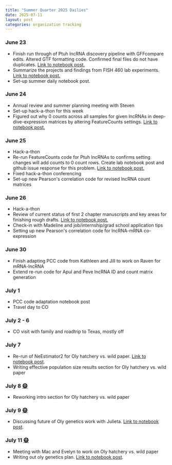 ```yaml
---
title: "Summer Quarter 2025 Dailies"
date: 2025-07-11
layout: post
categories: organization tracking
---
```


### June 23

-   Finish run through of Ptuh lncRNA discovery pipeline with GFFcompare edits. Altered GTF formatting code. Confirmed final files do not have duplicates. [Link to notebook post.](https://zbengt.github.io/2025-06-23-Ptuh_pipeline_full_explanation/)
-   Summarize the projects and findings from FISH 460 lab experiments. [Link to notebook post.](https://zbengt.github.io/2025-06-23-FISH460_crab_ecophysiology_projects/)
-   Set-up summer daily notebook post.

### June 24

-   Annual review and summer planning meeting with Steven
-   Set-up hack-a-thon for this week
-   Figured out why 0 counts across all samples for given lncRNAs in deep-dive-expression matrices by altering FeatureCounts settings. [Link to notebook post.](https://zbengt.github.io/2025-06-23-Summer_zero_counts_lncRNA/)

### June 25

-   Hack-a-thon
-   Re-run FeatureCounts code for Ptuh lncRNAs to confirms setting changes will add counts to 0 count rows. Create lab notebook post and github issue response for this problem. [Link to notebook post.](#0)
-   Fixed hack-a-thon conferencing
-   Set-up new Pearson's correlation code for revised lncRNA count matrices

### June 26

-   Hack-a-thon
-   Review of current status of first 2 chapter manuscripts and key areas for finishing rough drafts. [Link to notebook post.](https://zbengt.github.io/2025-06-26-first-two-chapter-review/)
-   Check-in with Madeline and job/internship/grad school application tips
-   Setting up new Pearson's correlation code for lncRNA-mRNA co-expression

### June 30

-   Finish adapting PCC code from Kathleen and Jill to work on Raven for mRNA-lncRNA
-   Extend re-run code for Apul and Peve lncRNA ID and count matrix generation

### July 1

-   PCC code adaptation notebook post
-   Travel day to CO

### July 2 - 6

-   CO visit with family and roadtrip to Texas, mostly off

### July 7

-   Re-run of NeEstimator2 for Oly hatchery vs. wild paper. [Link to notebook post](https://zbengt.github.io/2025-07-07-oly-genetics-genind-conversion-to-genpop/).
-   Writing effective population size results section for Oly hatchery vs. wild paper

### July 8 [😷](https://emojiterra.com/face-with-medical-mask/ "😷 Face With Medical Mask")

-   Reworking intro section for Oly hatchery vs. wild paper

### July 9 [😷](https://emojiterra.com/face-with-medical-mask/ "😷 Face With Medical Mask")

-   Discussing future of Oly genetics work with Julieta. [Link to notebook post](https://zbengt.github.io/2025-07-11-future-of-oly-genetics-work/).

### July 11 [😷](https://emojiterra.com/face-with-medical-mask/ "😷 Face With Medical Mask")

-   Meeting with Mac and Evelyn to work on Oly hatchery vs. wild paper
-   Writing out oly genetics plan. [Link to notebook post](https://zbengt.github.io/2025-07-11-future-of-oly-genetics-work/).
